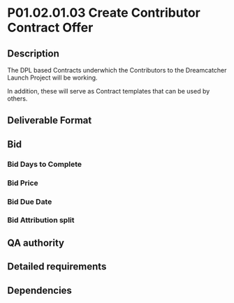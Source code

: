 # P01.02.01.03 Create Contributor Contract Offer

## Description

The DPL based Contracts underwhich the Contributors to the Dreamcatcher Launch Project will be working.  

In addition, these will serve as Contract templates that can be used by others.

## Deliverable Format

## Bid 

### Bid Days to Complete

### Bid Price

### Bid Due Date

### Bid Attribution split

## QA authority

## Detailed requirements

## Dependencies
